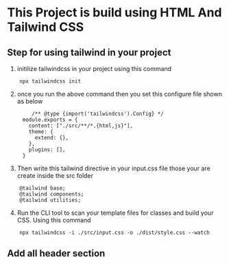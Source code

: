 # This Project is build using HTML And Tailwind CSS

## Step for using tailwind in your project
 1. initilize tailwindcss in your project using this command
```
    npx tailwindcss init

```
2. once you run the above command then you set this configure file shown as below

```
        /** @type {import('tailwindcss').Config} */
     module.exports = {
       content: ["./src/**/*.{html,js}"],
       theme: {
         extend: {},
       },
       plugins: [],
     }

```
3. Then write this tailwind directive in your input.css file those your are create inside the src folder

```
    @tailwind base;
    @tailwind components;
    @tailwind utilities;
```

4. Run the CLI tool to scan your template files for classes and build your CSS. Using this command

``` 
    npx tailwindcss -i ./src/input.css -o ./dist/style.css --watch

```

## Add all header section